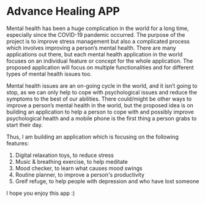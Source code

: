 # Advance Healing APP

Mental health has been a huge complication in the world for a long time, especially since
the COVID-19 pandemic occurred. The purpose of the project is to improve stress
management but also a complicated process which involves improving a person’s mental
health. There are many applications out there, but each mental health application in the
world focuses on an individual feature or concept for the whole application. The proposed
application will focus on multiple functionalities and for different types of mental health
issues too.

Mental health issues are an on-going cycle in the world, and it isn’t going to stop, as we
can only help to cope with psychological issues and reduce the symptoms to the best of our
abilities. There could/might be other ways to improve a person’s mental health in the world,
but the proposed idea is on building an application to help a person to cope with and possibly
improve psychological health and a mobile phone is the first thing a person grabs to start
their day. 

Thus, I am building an application which is focusing on the following features:

1) Digital relaxation toys, to reduce stress
2) Music & breathing exercise, to help meditate
3) Mood checker, to learn what causes mood swings 
4) Routine planner, to improve a person's productivity
5) Greif refuge, to help people with depression and who have lost someone


I hope you enjoy this app :)
